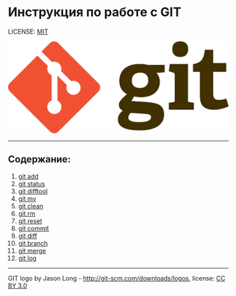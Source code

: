 # Инструкция по работе с GIT

LICENSE: [MIT](./license.md)

![git-logo](./git.png)

---
## Содержание:
1. [git add](./add.md)
2. [git status](./status.md)
3. [git difftool](./difftool.md)
4. [git mv](./mv.md)
5. [git clean](./clean.md)
6. [git rm](./rm.md)
7. [git reset](./reset.md)
8. [git commit](./commit.md)
9. [git diff](./diff.md)
10. [git branch](./branch.md)
11. [git merge](./merge.md)
12. [git log](./log.md)


---

GIT logo by Jason Long - http://git-scm.com/downloads/logos, license: [CC BY 3.0](https://creativecommons.org/)
